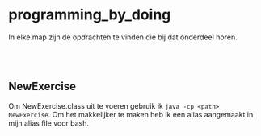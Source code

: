 # programming_by_doing

In elke map zijn de opdrachten te vinden die bij dat onderdeel horen.

<br><br>
## NewExercise
Om NewExercise.class uit te voeren gebruik ik `java -cp <path> NewExercise`. Om het makkelijker te maken heb ik een alias aangemaakt in mijn alias file voor bash.

